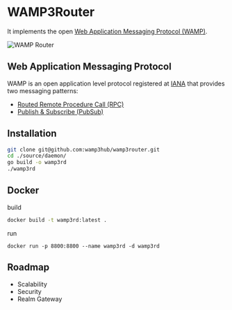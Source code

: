 # WAMP3Router

It implements the open
[Web Application Messaging Protocol (WAMP)](https://wamp-proto.org/index.html).

![WAMP Router](https://mediacomem.github.io/comem-archioweb/2021-2022/subjects/wamp/images/routed-protocol.png)

## Web Application Messaging Protocol

WAMP is an open application level protocol registered at
[IANA](https://www.iana.org/assignments/websocket/websocket.xml)
that provides two messaging patterns:

* [Routed Remote Procedure Call (RPC)](https://wamp-proto.org/faq.html#what-is-rpc)
* [Publish & Subscribe (PubSub)](https://wamp-proto.org/faq.html#what-is-pubsub)

## Installation

```bash
git clone git@github.com:wamp3hub/wamp3router.git
cd ./source/daemon/
go build -o wamp3rd
./wamp3rd
```

## Docker

build
```bash
docker build -t wamp3rd:latest .
```

run
```
docker run -p 8800:8800 --name wamp3rd -d wamp3rd
```

## Roadmap

- Scalability
- Security
- Realm Gateway
